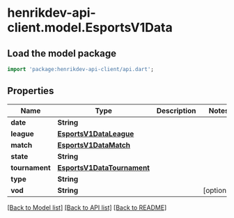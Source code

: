# henrikdev-api-client.model.EsportsV1Data

## Load the model package
```dart
import 'package:henrikdev-api-client/api.dart';
```

## Properties
Name | Type | Description | Notes
------------ | ------------- | ------------- | -------------
**date** | **String** |  | 
**league** | [**EsportsV1DataLeague**](EsportsV1DataLeague.md) |  | 
**match** | [**EsportsV1DataMatch**](EsportsV1DataMatch.md) |  | 
**state** | **String** |  | 
**tournament** | [**EsportsV1DataTournament**](EsportsV1DataTournament.md) |  | 
**type** | **String** |  | 
**vod** | **String** |  | [optional] 

[[Back to Model list]](../README.md#documentation-for-models) [[Back to API list]](../README.md#documentation-for-api-endpoints) [[Back to README]](../README.md)


